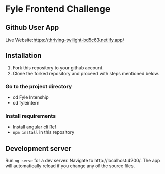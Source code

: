 # Fyle Frontend Challenge

## Github User App
Live Website:https://thriving-twilight-bd5c63.netlify.app/

## Installation

1. Fork this repository to your github account.
2. Clone the forked repository and proceed with steps mentioned below.
   
### Go to the project directory
* cd Fyle Intenship
* cd fyleintern
  
### Install requirements
* Install angular cli [Ref](https://angular.io/cli)
* `npm install` in this repository 

## Development server

Run `ng serve` for a dev server. Navigate to http://localhost:4200/. The app will automatically reload if you change any of the source files.
